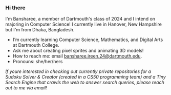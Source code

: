 ### Hi there

I'm Bansharee, a member of Dartmouth's class of 2024 and I intend on majoring in Computer Science!
I currently live in Hanover, New Hampshire but I'm from Dhaka, Bangladesh.

- I’m currently learning Computer Science, Mathematics, and Digital Arts at Dartmouth College.
- Ask me about creating pixel sprites and animating 3D models!
- How to reach me: email bansharee.ireen.24@dartmouth.edu.
- Pronouns: she/her/hers

*If youre interested in checking out currently private repositories for a Sudoku Solver & Creator (created in a CS50 programming team) and a Tiny Search Engine that crawls the web to answer search queries, please reach out to me via email!*
